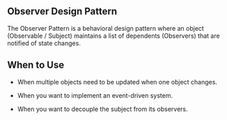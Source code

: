 ## Observer Design Pattern

The Observer Pattern is a behavioral design pattern where an object (Observable / Subject) maintains a list of dependents (Observers) that are notified of state changes.
## When to Use
- When multiple objects need to be updated when one object changes.

- When you want to implement an event-driven system.

- When you want to decouple the subject from its observers.
